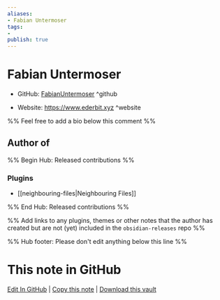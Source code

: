 ```yaml
---
aliases:
- Fabian Untermoser
tags:
- 
publish: true
---
```


# Fabian Untermoser

- GitHub: [FabianUntermoser](https://github.com/FabianUntermoser/) ^github
<!-- - Discord: `@` ^discord-->
- Website: <https://www.ederbit.xyz> ^website
<!-- - [[Publish sites|Publish site]]: <https://> ^publish-->

%% Feel free to add a bio below this comment %%


## Author of

%% Begin Hub: Released contributions %%
### Plugins
- [[neighbouring-files|Neighbouring Files]]

%% End Hub: Released contributions %%

%% Add links to any plugins, themes or other notes that the author has created but are not (yet) included in the `obsidian-releases` repo %%

<!--
### Unlisted plugins
-->

<!--
### Others
-->

<!--
## Sponsor this author
-->

<!-- - [[GitHub sponsors]]: [Sponsor @FabianUntermoser on GitHub Sponsors](https://github.com/sponsors/FabianUntermoser) ^github-sponsor-->
<!-- - [[Buy me a coffee]]: <https://> ^buy-me-a-coffee-->
<!-- - [[PayPal]]: <https://> ^paypal-->
<!-- - [[Patreon]]: <https://> ^patreon-->

<!--
## Follow this author
-->

<!-- - [[YouTube Channels|On YouTube]]: <https://> ^youtube-->
<!-- - Twitter: <https://> ^twitter-->
<!-- - ... -->

%% Hub footer: Please don't edit anything below this line %%

# This note in GitHub

<span class="git-footer">[Edit In GitHub](https://github.dev/obsidian-community/obsidian-hub/blob/main/01%20-%20Community/People/FabianUntermoser.md "git-hub-edit-note") | [Copy this note](https://raw.githubusercontent.com/obsidian-community/obsidian-hub/main/01%20-%20Community/People/FabianUntermoser.md "git-hub-copy-note") | [Download this vault](https://github.com/obsidian-community/obsidian-hub/archive/refs/heads/main.zip "git-hub-download-vault") </span>
